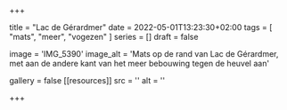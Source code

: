 +++

title = "Lac de Gérardmer"
date = 2022-05-01T13:23:30+02:00 
tags = [ "mats", "meer", "vogezen" ] 
series = [] 
draft = false

image = 'IMG_5390'
image_alt = 'Mats op de rand van Lac de Gérardmer, met aan de andere kant van het meer bebouwing tegen de heuvel aan'

gallery = false
[[resources]]
src = ''
alt = ''


+++
